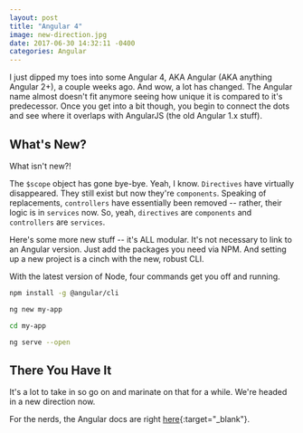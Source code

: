 ```yaml
---
layout: post
title: "Angular 4"
image: new-direction.jpg
date: 2017-06-30 14:32:11 -0400
categories: Angular
---
```

I just dipped my toes into some Angular 4, AKA Angular (AKA anything Angular 2+), a couple weeks ago. And wow, a lot has changed. The Angular name almost doesn't fit anymore seeing how unique it is compared to it's predecessor. Once you get into a bit though, you begin to connect the dots and see where it overlaps with AngularJS (the old Angular 1.x stuff).

## What's New?

What isn't new?!

The `$scope` object has gone bye-bye. Yeah, I know. `Directives` have virtually disappeared. They still exist but now they're `components`. Speaking of replacements, `controllers` have essentially been removed -- rather, their logic is in `services` now. So, yeah, `directives` are `components` and `controllers` are `services`.

Here's some more new stuff -- it's ALL modular. It's not necessary to link to an Angular version. Just add the packages you need via NPM. And setting up a new project is a cinch with the new, robust CLI.

With the latest version of Node, four commands get you off and running.

```bash
npm install -g @angular/cli

ng new my-app

cd my-app

ng serve --open
```

## There You Have It

It's a lot to take in so go on and marinate on that for a while. We're headed in a new direction now.

For the nerds, the Angular docs are right [here](https://angular.io/guide/quickstart){:target="_blank"}.

